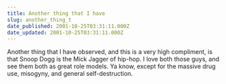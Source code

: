```yaml
---
title: Another thing that I have
slug: another_thing_t
date_published: 2001-10-25T03:31:11.000Z
date_updated: 2001-10-25T03:31:11.000Z
---
```


Another thing that I have observed, and this is a very high compliment, is that Snoop Dogg is the Mick Jagger of hip-hop. I love both those guys, and see them both as great role models. Ya know, except for the massive drug use, misogyny, and general self-destruction.
